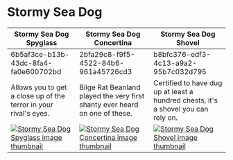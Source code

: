 # Stormy Sea Dog

| Stormy Sea Dog Spyglass | Stormy Sea Dog Concertina | Stormy Sea Dog Shovel |
| ----------------------- | ------------------------- | --------------------- |
| 6b5af3ce-b13b-43dc-8fa4-fa0e600702bd | 2bfa29c8-f9f5-4522-84b6-961a45726cd3 | b8bfc376-edf3-4c13-a9a2-95b7c032d795 |
| Allows you to get a close up of the terror in your rival's eyes. | Bilge Rat Beanland played the very first shanty ever heard on one of these. | Certified to have dug up at least a hundred chests, it's a shovel you can rely on. |
| [![Stormy Sea Dog Spyglass image thumbnail](https://seaofthieves.wiki.gg/images/a/a2/Stormy_Sea_Dog_Spyglass.png)](https://seaofthieves.wiki.gg/wiki/Stormy_Sea_Dog_Spyglass) | [![Stormy Sea Dog Concertina image thumbnail](https://seaofthieves.wiki.gg/images/b/be/Stormy_Sea_Dog_Concertina.png)](https://seaofthieves.wiki.gg/wiki/Stormy_Sea_Dog_Concertina) | [![Stormy Sea Dog Shovel image thumbnail](https://seaofthieves.wiki.gg/images/1/11/Stormy_Sea_Dog_Shovel.png)](https://seaofthieves.wiki.gg/wiki/Stormy_Sea_Dog_Shovel) |
